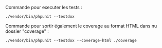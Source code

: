 Commande pour executer les tests : 

```
./vendor/bin/phpunit --testdox
```

Commande pour sortir également le coverage au format HTML dans nu dossier "coverage" : 

```
./vendor/bin/phpunit --testdox --coverage-html ./coverage
```